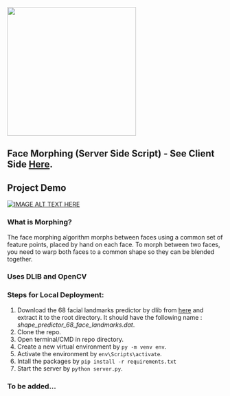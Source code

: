 <img src="https://cdn.dribbble.com/users/470545/screenshots/2153975/face-morphing.gif" width="300"/>

## Face Morphing (Server Side Script) - See Client Side [Here](https://github.com/tarunnsingh/morph-client).
## Project Demo 
[![IMAGE ALT TEXT HERE](http://img.youtube.com/vi/_ThVHciEj4g/0.jpg)](http://www.youtube.com/watch?v=_ThVHciEj4g)

### What is Morphing?
The face morphing algorithm morphs between faces using a common set of feature points, placed by hand on each face. To morph between two faces, you need to warp both faces to a common shape so they can be blended together.

### Uses DLIB and OpenCV

### Steps for Local Deployment:
1. Download the 68 facial landmarks predictor by dlib from [here](http://dlib.net/files/shape_predictor_68_face_landmarks.dat.bz2) and extract it to the root directory. It should have the following name : _shape_predictor_68_face_landmarks.dat_.
2. Clone the repo.
3. Open terminal/CMD in repo directory.
4. Create a new virtual environment by ```py -m venv env```.
5. Activate the environment by ```env\Scripts\activate```.
6. Intall the packages by ```pip install -r requirements.txt```
7. Start the server by ```python server.py```.

### To be added...

